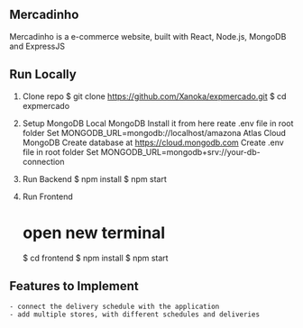 ## Mercadinho

Mercadinho is a e-commerce website, built with React, Node.js, MongoDB and ExpressJS

## Run Locally

1. Clone repo
    $ git clone https://github.com/Xanoka/expmercado.git
    $ cd expmercado

2. Setup MongoDB
    Local MongoDB
        Install it from here
        reate .env file in root folder
        Set MONGODB_URL=mongodb://localhost/amazona
    Atlas Cloud MongoDB
        Create database at https://cloud.mongodb.com
        Create .env file in root folder
        Set MONGODB_URL=mongodb+srv://your-db-connection

3. Run Backend
    $ npm install
    $ npm start
4. Run Frontend
    # open new terminal
    $ cd frontend
    $ npm install
    $ npm start

## Features to Implement

    - connect the delivery schedule with the application
    - add multiple stores, with different schedules and deliveries

